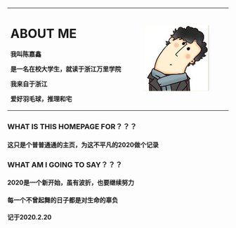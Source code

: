 <table border="0">
<tr>
<td width="60%">
<h1> ABOUT ME</h1>
  <p><b>我叫陈嘉鑫</b></p>
  <p><b>是一名在校大学生，就读于浙江万里学院</b></p>
<p><b>我来自于浙江</b></p>
  <p><b>爱好羽毛球，推理和宅</b></p>
</td>
  <td width="40%">
    <img src="u=2887308286,3997673941&fm=26&gp=0.jpg"width="80%">    
    </td>
  </tr>
  </table>

###  WHAT IS THIS HOMEPAGE FOR？？？
####  这只是个普普通通的主页，为这不平凡的2020做个记录
###  WHAT AM I GOING TO SAY？？？
####  2020是一个新开始，虽有波折，也要继续努力
####  每一个不曾起舞的日子都是对生命的辜负

#### 记于2020.2.20
